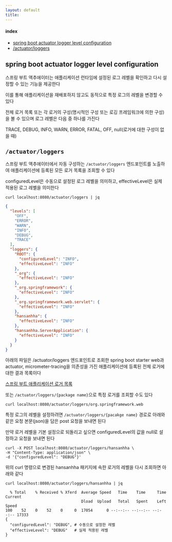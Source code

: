 ```yaml
---
layout: default
title:
---
```


#### index
- [spring boot actuator logger level configuration](#spring-boot-actuator-logger-level-configuration)
- [/actuator/loggers](#actuatorloggers)


## spring boot actuator logger level configuration

스프링 부트 액추에이터는 애플리케이션 런타임에 설정된 로그 레벨을 확인하고 다시 설정할 수 있는 기능을 제공한다

이를 통해 애플리케이션을 재배포하지 않고도 동적으로 특정 로그의 레벨을 변경할 수 있다

전체 로거 목록 또는 각 로거의 구성(명시적인 구성 또는 로깅 프레임워크에 의한 구성)을 볼 수 있으며 로그 레벨은 다음 중 하나를 가진다

TRACE, DEBUG, INFO, WARN, ERROR, FATAL, OFF, null(로거에 대한 구성이 없을 때)


## `/actuator/loggers`

스프링 부트 액추에이터에서 자동 구성하는 `/actuator/loggers` 엔드포인트를 노출하여 애플리케이션에 등록된 모든 로거 목록을 조회할 수 있다

configuredLevel은 수동으로 설정된 로그 레벨을 의미하고, effectiveLevel은 실제 적용된 로그 레벨을 의미한다

```shell
curl localhost:8080/actuator/loggers | jq
```

```json
{
  "levels": [
    "OFF",
    "ERROR",
    "WARN",
    "INFO",
    "DEBUG",
    "TRACE"
  ],
  "loggers": {
    "ROOT": {
      "configuredLevel": "INFO",
      "effectiveLevel": "INFO"
    },
    "_org": {
      "effectiveLevel": "INFO"
    },
    "_org.springframework": {
      "effectiveLevel": "INFO"
    },
    "_org.springframework.web.servlet": {
      "effectiveLevel": "INFO"
    },
    "hansanhha": {
      "effectiveLevel": "INFO"
    },
    "hansanhha.ServerApplication": {
      "effectiveLevel": "INFO"
    }
  }
}
```

아래의 파일은 /actuator/loggers 엔드포인트로 조회한 spring boot starter web과 actuator, micrometer-tracing을 의존성을 가진 애플리케이션에 등록된 전체 로거에 대한 결과 목록이다  

[스프링 부트 애플리케이션 로거 목록](./actuator%20loggers%20list.json)

또는 `/actuator/loggers/{package name}`으로 특정 로거를 조회할 수도 있다

```shell
curl localhost:8080/actuator/loggers/org.springframework.web
```

특정 로그의 레벨을 설정하려면 `/actuator/loggers/{pacakge name}` 경로로 아래와 같은 요청 본문(json)을 담은 post 요청을 보내면 된다

만약 로거 레벨을 기본 설정으로 되돌리고 싶으면 configuredLevel의 값을 null로 설정하고 요청을 보내면 된다

```shell
curl -X POST localhost:8080/actuator/loggers/hansanhha \
-H "Content-Type: application/json" \
-d '{"configuredLevel": "DEBUG"}'
```

위의 curl 명령으로 변경된 hansanhha 패키지에 속한 로거의 레벨을 다시 조회하면 아래와 같다

```shell
curl localhost:8080/actuator/loggers/hansanhha | jq
 
  % Total    % Received % Xferd  Average Speed   Time    Time     Time  Current
                                 Dload  Upload   Total   Spent    Left  Speed
100    52    0    52    0     0  17054      0 --:--:-- --:--:-- --:--:-- 17333
{
  "configuredLevel": "DEBUG", # 수동으로 설정한 레벨
  "effectiveLevel": "DEBUG"   # 실제 적용된 레벨
}
```







